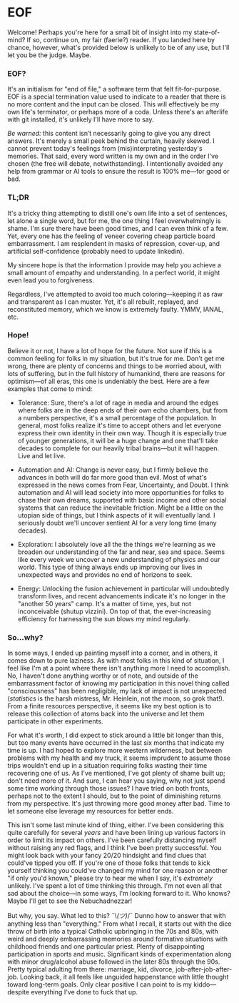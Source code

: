 # EOF

Welcome! Perhaps you're here for a small bit of insight into my state-of-mind? If so, continue on, my fair (faerie?) reader. If you landed here by chance, however, what's provided below is unlikely to be of any use, but I'll let you be the judge. Maybe.

### EOF?

It's an initialism for "end of file," a software term that felt fit-for-purpose. EOF is a special termination value used to indicate to a reader that there is no more content and the input can be closed. This will effectively be my own life's terminator, or perhaps more of a coda. Unless there's an afterlife with git installed, it's unlikely I'll have more to say.

*Be warned:* this content isn’t necessarily going to give you any direct answers. It's merely a small peek behind the curtain, heavily skewed. I cannot prevent today's feelings from (mis)interpreting yesterday's memories. That said, every word written is my own and in the order I've chosen (the free will debate, notwithstanding). I intentionally avoided any help from grammar or AI tools to ensure the result is 100% me—for good or bad.

### TL;DR

It's a tricky thing attempting to distill one's own life into a set of sentences, let alone a single word, but for me, the one thing I feel overwhelmingly is shame. I'm sure there have been good times, and I can even think of a few. Yet, every one has the feeling of veneer covering cheap particle board embarrassment. I am resplendent in masks of repression, cover-up, and artificial self-confidence (probably need to update linkedin).

My sincere hope is that the information I provide may help you achieve a small amount of empathy and understanding. In a perfect world, it might even lead you to forgiveness.

Regardless, I've attempted to avoid too much coloring—keeping it as raw and transparent as I can muster. Yet, it's all rebuilt, replayed, and reconstituted memory, which we know is extremely faulty. YMMV, IANAL, etc.

### Hope!

Believe it or not, I have a lot of hope for the future. Not sure if this is a common feeling for folks in my situation, but it's true for me. Don't get me wrong, there are plenty of concerns and things to be worried about, with lots of suffering, but in the full history of humankind, there are reasons for optimism—of all eras, this one is undeniably the best. Here are a few examples that come to mind:

* Tolerance: Sure, there's a lot of rage in media and around the edges where folks are in the deep ends of their own echo chambers, but from a numbers perspective, it's a small percentage of the population. In general, most folks realize it's time to accept others and let everyone express their own identity in their own way. Though it is especially true of younger generations, it will be a huge change and one that'll take decades to complete for our heavily tribal brains—but it will happen. Live and let live.

* Automation and AI: Change is never easy, but I firmly believe the advances in both will do far more good than evil. Most of what's expressed in the news comes from Fear, Uncertainty, and Doubt. I think automation and AI will lead society into more opportunities for folks to chase their own dreams, supported with basic income and other social systems that can reduce the inevitable friction. Might be a little on the utopian side of things, but I think aspects of it will eventually land. I seriously doubt we'll uncover sentient AI for a very long time (many decades).

* Exploration: I absolutely love all the the things we're learning as we broaden our understanding of the far and near, sea and space. Seems like every week we uncover a new understanding of physics and our world. This type of thing always ends up improving our lives in unexpected ways and provides no end of horizons to seek.

* Energy: Unlocking the fusion achievement in particular will undoubtedly transform lives, and recent advancements indicate it's no longer in the "another 50 years" camp. It's a matter of time, yes, but not inconceivable (shutup vizzini). On top of that, the ever-increasing efficiency for harnessing the sun blows my mind regularly.

### So…why?

In some ways, I ended up painting myself into a corner, and in others, it comes down to pure laziness. As with most folks in this kind of situation, I feel like I'm at a point where there isn't anything more I need to accomplish. No, I haven't done anything worthy or of note, and outside of the embarrassment factor of knowing  my participation in this novel thing called "consciousness" has been negligible, my lack of impact is not unexpected (*statistics* is the harsh mistress, Mr. Heinlein, not the moon, so grok that!). From a finite resources perspective, it seems like my best option is to release this collection of atoms back into the universe and let them participate in other experiments.

For what it's worth, I did expect to stick around a little bit longer than this, but too many events have occurred in the last six months that indicate my time is up. I had hoped to explore more western wilderness, but between problems with my health and my truck, it seems imprudent to assume those trips wouldn't end up in a situation requiring folks wasting their time recovering one of us. As I've mentioned, I've got plenty of shame built up; don't need more of it. And sure, I can hear you saying, why not just spend some time working through those issues? I have tried on both fronts, perhaps not to the extent I should, but to the point of diminishing returns from my perspective. It's just throwing more good money after bad. Time to let someone else leverage my resources for better ends.

This isn't some last minute kind of thing, either. I've been considering this quite carefully for several *years* and have been lining up various factors in order to limit its impact on others. I've been carefully distancing myself without raising any red flags, and I think I've been pretty successful. You might look back with your fancy 20/20 hindsight and find clues that could've tipped you off. If you're one of those folks that tends to kick yourself thinking you could've changed my mind for one reason or another "if only you'd known," please try to hear me when I say, it's *extremely* unlikely. I've spent a lot of time thinking this through. I'm not even all that sad about the choice—in some ways, I'm looking forward to it. Who knows? Maybe I'll get to see the Nebuchadnezzar!

But why, you say. What led to this? ¯\\_(ツ)_/¯ Dunno how to answer that with anything less than "everything." From what I recall, it starts out with the dice throw of birth into a typical Catholic upbringing in the 70s and 80s, with weird and deeply embarrassing memories around formative situations with childhood friends and one particular priest. Plenty of disappointing participation in sports and music. Significant kinds of experimentation along with minor drug/alcohol abuse followed in the later 80s through the 90s. Pretty typical adulting from there: marriage, kid, divorce, job-after-job-after-job. Looking back, it all feels like unguided happenstance with little thought toward long-term goals. Only clear positive I can point to is my kiddo—despite everything I've done to fuck that up.
